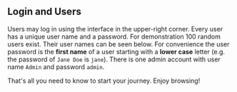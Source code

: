 ## Login and Users

Users may log in using the interface in the upper-right corner. Every user has a unique user name and a password. For demonstration 100 random users exist. Their user names can be seen below. For convenience the user password is the **first name** of a user starting with a **lower case** letter (e.g. the password of `Jane Doe` is `jane`). There is one admin account with user name `Admin` and password `admin`.

That's all you need to know to start your journey. Enjoy browsing!
